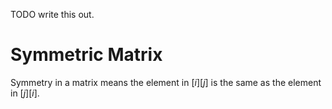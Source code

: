 
TODO write this out.



# Symmetric Matrix

Symmetry in a matrix means the element in $[i][j]$ is the same as the element in $[j][i]$.